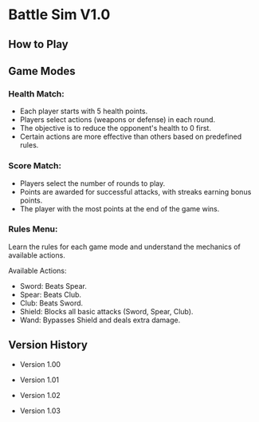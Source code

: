 # Battle Sim V1.0



## How to Play

## Game Modes

### Health Match:

- Each player starts with 5 health points.
- Players select actions (weapons or defense) in each round.
- The objective is to reduce the opponent's health to 0 first.
- Certain actions are more effective than others based on predefined rules.

### Score Match:

- Players select the number of rounds to play.
- Points are awarded for successful attacks, with streaks earning bonus points.
- The player with the most points at the end of the game wins.

### Rules Menu:

Learn the rules for each game mode and understand the mechanics of available actions.

Available Actions:
- Sword: Beats Spear.
- Spear: Beats Club.
- Club: Beats Sword.
- Shield: Blocks all basic attacks (Sword, Spear, Club).
- Wand: Bypasses Shield and deals extra damage.



## Version History

- Version 1.00


- Version 1.01

- Version 1.02

- Version 1.03


